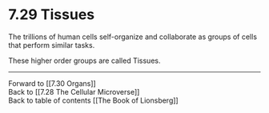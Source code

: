 # 7.29 Tissues

The trillions of human cells self-organize and collaborate as groups of cells that perform similar tasks. 

These higher order groups are called Tissues. 

___

Forward to [[7.30 Organs]]                        
Back to [[7.28 The Cellular Microverse]]                      
Back to table of contents [[The Book of Lionsberg]]  

 

